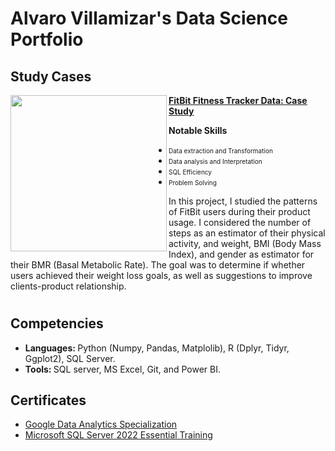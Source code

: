 # Alvaro Villamizar's Data Science Portfolio


## Study Cases

<img align="left" width="250" height=auto src="https://miro.medium.com/v2/resize:fit:720/format:webp/1*5yaiuAgK0Uo4X62OW0CAeg.png"> **[<u> FitBit Fitness Tracker Data: Case Study </u>](https://github.com/AlvaroVillamizar/FitBit-Fitness-Tracker-Data-Case-Study.git)**

<b> Notable Skills </b>
- <font size ="-2">Data extraction and Transformation </font>
- <font size ="-2">Data analysis and Interpretation </font>
- <font size ="-2">SQL Efficiency </font>
- <font size ="-2">Problem Solving </font>

In this project, I studied the patterns of FitBit users during their product usage. I considered the number of steps as an estimator of their physical activity, and weight, BMI (Body Mass Index), and gender as estimator for their BMR (Basal Metabolic Rate). The goal was to determine if whether users achieved their weight loss goals, as well as suggestions to improve clients-product relationship.

#

## Competencies
- <strong> Languages: </strong> Python (Numpy, Pandas, Matplolib), R (Dplyr, Tidyr, Ggplot2), SQL Server.
- <strong> Tools: </strong> SQL server, MS Excel, Git, and Power BI.

## Certificates
- <a href=“https://www.coursera.org/account/accomplishments/specialization/certificate/YZVLZVC4TKVH”> Google Data Analytics Specialization </a>
- <a href="https://www.linkedin.com/learning/certificates/bff815d15690ee694796c0e2f32b0180b83cfe241140ad8971e9a875006e7f2a"> Microsoft SQL Server 2022 Essential Training </a>
